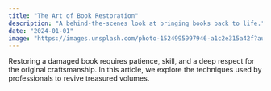 ```yaml
---
title: "The Art of Book Restoration"
description: "A behind-the-scenes look at bringing books back to life."
date: "2024-01-01"
image: "https://images.unsplash.com/photo-1524995997946-a1c2e315a42f?auto=format&fit=crop&w=600&q=80"
---
```


Restoring a damaged book requires patience, skill, and a deep respect for the original craftsmanship. In this article, we explore the techniques used by professionals to revive treasured volumes.

